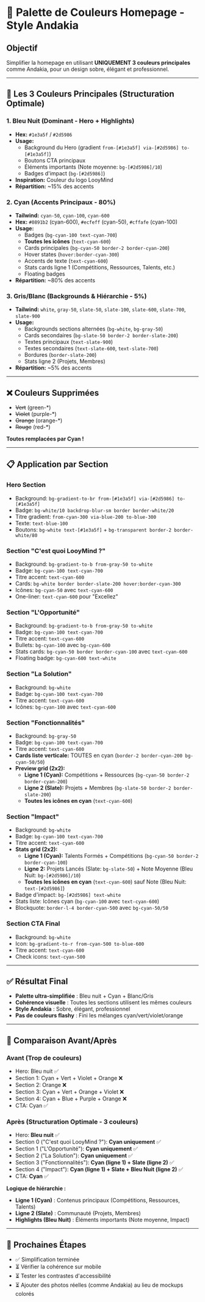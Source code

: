 # 🎨 Palette de Couleurs Homepage - Style Andakia

## **Objectif**
Simplifier la homepage en utilisant **UNIQUEMENT 3 couleurs principales** comme Andakia, pour un design sobre, élégant et professionnel.

---

## **🎯 Les 3 Couleurs Principales (Structuration Optimale)**

### **1. Bleu Nuit (Dominant - Hero + Highlights)**
- **Hex:** `#1e3a5f` / `#2d5986`
- **Usage:** 
  - Background du Hero (gradient `from-[#1e3a5f] via-[#2d5986] to-[#1e3a5f]`)
  - Boutons CTA principaux
  - Éléments importants (Note moyenne: `bg-[#2d5986]/10`)
  - Badges d'impact (`bg-[#2d5986]`)
- **Inspiration:** Couleur du logo LooyMind
- **Répartition:** ~15% des accents

### **2. Cyan (Accents Principaux - 80%)**
- **Tailwind:** `cyan-50`, `cyan-100`, `cyan-600`
- **Hex:** `#0891b2` (cyan-600), `#ecfeff` (cyan-50), `#cffafe` (cyan-100)
- **Usage:**
  - Badges (`bg-cyan-100 text-cyan-700`)
  - **Toutes les icônes** (`text-cyan-600`)
  - Cards principales (`bg-cyan-50 border-2 border-cyan-200`)
  - Hover states (`hover:border-cyan-300`)
  - Accents de texte (`text-cyan-600`)
  - Stats cards ligne 1 (Compétitions, Ressources, Talents, etc.)
  - Floating badges
- **Répartition:** ~80% des accents

### **3. Gris/Blanc (Backgrounds & Hiérarchie - 5%)**
- **Tailwind:** `white`, `gray-50`, `slate-50`, `slate-100`, `slate-600`, `slate-700`, `slate-900`
- **Usage:**
  - Backgrounds sections alternées (`bg-white`, `bg-gray-50`)
  - Cards secondaires (`bg-slate-50 border-2 border-slate-200`)
  - Textes principaux (`text-slate-900`)
  - Textes secondaires (`text-slate-600`, `text-slate-700`)
  - Bordures (`border-slate-200`)
  - Stats ligne 2 (Projets, Membres)
- **Répartition:** ~5% des accents

---

## **❌ Couleurs Supprimées**
- ~~Vert~~ (green-*)
- ~~Violet~~ (purple-*)
- ~~Orange~~ (orange-*)
- ~~Rouge~~ (red-*)

**Toutes remplacées par Cyan !**

---

## **📋 Application par Section**

### **Hero Section**
- Background: `bg-gradient-to-br from-[#1e3a5f] via-[#2d5986] to-[#1e3a5f]`
- Badge: `bg-white/10 backdrop-blur-sm border border-white/20`
- Titre gradient: `from-cyan-300 via-blue-200 to-blue-300`
- Texte: `text-blue-100`
- Boutons: `bg-white text-[#1e3a5f]` + `bg-transparent border-2 border-white/80`

### **Section "C'est quoi LooyMind ?"**
- Background: `bg-gradient-to-b from-gray-50 to-white`
- Badge: `bg-cyan-100 text-cyan-700`
- Titre accent: `text-cyan-600`
- Cards: `bg-white border border-slate-200 hover:border-cyan-300`
- Icônes: `bg-cyan-50` avec `text-cyan-600`
- One-liner: `text-cyan-600` pour "Excellez"

### **Section "L'Opportunité"**
- Background: `bg-gradient-to-b from-gray-50 to-white`
- Badge: `bg-cyan-100 text-cyan-700`
- Titre accent: `text-cyan-600`
- Bullets: `bg-cyan-100` avec `bg-cyan-600`
- Stats cards: `bg-cyan-50 border border-cyan-100` avec `text-cyan-600`
- Floating badge: `bg-cyan-600 text-white`

### **Section "La Solution"**
- Background: `bg-white`
- Badge: `bg-cyan-100 text-cyan-700`
- Titre accent: `text-cyan-600`
- Icônes: `bg-cyan-100` avec `text-cyan-600`

### **Section "Fonctionnalités"**
- Background: `bg-gray-50`
- Badge: `bg-cyan-100 text-cyan-700`
- Titre accent: `text-cyan-600`
- **Cards liste verticale:** TOUTES en cyan (`border-2 border-cyan-200 bg-cyan-50/50`)
- **Preview grid (2x2):**
  - **Ligne 1 (Cyan):** Compétitions + Ressources (`bg-cyan-50 border-2 border-cyan-200`)
  - **Ligne 2 (Slate):** Projets + Membres (`bg-slate-50 border-2 border-slate-200`)
  - **Toutes les icônes en cyan** (`text-cyan-600`)

### **Section "Impact"**
- Background: `bg-white`
- Badge: `bg-cyan-100 text-cyan-700`
- Titre accent: `text-cyan-600`
- **Stats grid (2x2):**
  - **Ligne 1 (Cyan):** Talents Formés + Compétitions (`bg-cyan-50 border-2 border-cyan-100`)
  - **Ligne 2:** Projets Lancés (Slate: `bg-slate-50`) + Note Moyenne (Bleu Nuit: `bg-[#2d5986]/10`)
  - **Toutes les icônes en cyan** (`text-cyan-600`) sauf Note (Bleu Nuit: `text-[#2d5986]`)
- Badge d'impact: `bg-[#2d5986] text-white`
- Stats liste: Icônes cyan (`bg-cyan-100` avec `text-cyan-600`)
- Blockquote: `border-l-4 border-cyan-500` avec `bg-cyan-50/50`

### **Section CTA Final**
- Background: `bg-white`
- Icon: `bg-gradient-to-r from-cyan-500 to-blue-600`
- Titre accent: `text-cyan-600`
- Check icons: `text-cyan-500`

---

## **✅ Résultat Final**
- **Palette ultra-simplifiée** : Bleu nuit + Cyan + Blanc/Gris
- **Cohérence visuelle** : Toutes les sections utilisent les mêmes couleurs
- **Style Andakia** : Sobre, élégant, professionnel
- **Pas de couleurs flashy** : Fini les mélanges cyan/vert/violet/orange

---

## **🎨 Comparaison Avant/Après**

### **Avant (Trop de couleurs)**
- Hero: Bleu nuit ✅
- Section 1: Cyan + Vert + Violet + Orange ❌
- Section 2: Orange ❌
- Section 3: Cyan + Vert + Orange + Violet ❌
- Section 4: Cyan + Blue + Purple + Orange ❌
- CTA: Cyan ✅

### **Après (Structuration Optimale - 3 couleurs)**
- Hero: **Bleu nuit** ✅
- Section 0 ("C'est quoi LooyMind ?"): **Cyan uniquement** ✅
- Section 1 ("L'Opportunité"): **Cyan uniquement** ✅
- Section 2 ("La Solution"): **Cyan uniquement** ✅
- Section 3 ("Fonctionnalités"): **Cyan (ligne 1) + Slate (ligne 2)** ✅
- Section 4 ("Impact"): **Cyan (ligne 1) + Slate + Bleu Nuit (ligne 2)** ✅
- CTA: **Cyan** ✅

**Logique de hiérarchie :**
- **Ligne 1 (Cyan)** : Contenus principaux (Compétitions, Ressources, Talents)
- **Ligne 2 (Slate)** : Communauté (Projets, Membres)
- **Highlights (Bleu Nuit)** : Éléments importants (Note moyenne, Impact)

---

## **🚀 Prochaines Étapes**
- ✅ Simplification terminée
- ⏳ Vérifier la cohérence sur mobile
- ⏳ Tester les contrastes d'accessibilité
- ⏳ Ajouter des photos réelles (comme Andakia) au lieu de mockups colorés
